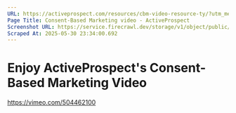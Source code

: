 ```yaml
---
URL: https://activeprospect.com/resources/cbm-video-resource-ty/?utm_medium=Email&utm_source=Website&utm_campaign=AP-Email-InsideCBM-Oct
Page Title: Consent-Based Marketing video - ActiveProspect
Screenshot URL: https://service.firecrawl.dev/storage/v1/object/public/media/screenshot-e80a72ca-4bc5-4c41-8f4c-a9abf74980f3.png
Scraped At: 2025-05-30 23:34:00.692
---
```

# Enjoy ActiveProspect's Consent-Based Marketing Video

https://vimeo.com/504462100

